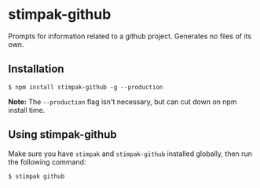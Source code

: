 # stimpak-github

Prompts for information related to a github project. Generates no files of its own.

## Installation

``` shell
$ npm install stimpak-github -g --production
```

**Note:** The `--production` flag isn't necessary, but can cut down on npm install time.

## Using stimpak-github

Make sure you have `stimpak` and `stimpak-github` installed globally, then run the following command:

``` shell
$ stimpak github
```
